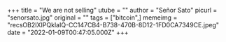 +++
title = "We are not selling"
utube = ""
author = "Señor Sato"
picurl = "senorsato.jpg"
original = ""
tags = ["bitcoin",]
memeimg = "recsOB2IXIPQklaIQ-CC147CB4-B738-470B-8D12-1FD0CA7349CE.jpeg"
date = "2022-01-09T00:47:05.000Z"
+++